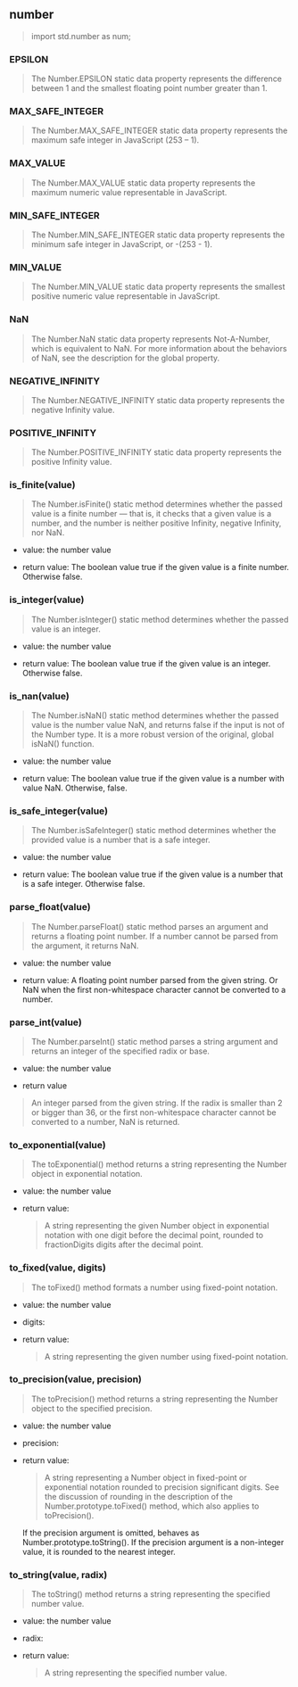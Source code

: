 
## number
> import std.number as num;

### EPSILON
> The Number.EPSILON static data property represents the difference between 1 and the smallest floating point number greater than 1.



### MAX_SAFE_INTEGER
> The Number.MAX_SAFE_INTEGER static data property represents the maximum safe integer in JavaScript (253 – 1).



### MAX_VALUE
> The Number.MAX_VALUE static data property represents the maximum numeric value representable in JavaScript.


### MIN_SAFE_INTEGER
> The Number.MIN_SAFE_INTEGER static data property represents the minimum safe integer in JavaScript, or -(253 - 1).


### MIN_VALUE
> The Number.MIN_VALUE static data property represents the smallest positive numeric value representable in JavaScript.


### NaN
> The Number.NaN static data property represents Not-A-Number, which is equivalent to NaN. For more information about the behaviors of NaN, see the description for the global property.


### NEGATIVE_INFINITY
> The Number.NEGATIVE_INFINITY static data property represents the negative Infinity value.


### POSITIVE_INFINITY
> The Number.POSITIVE_INFINITY static data property represents the positive Infinity value.


### is_finite(value)
> The Number.isFinite() static method determines whether the passed value is a finite number — that is, it checks that a given value is a number, and the number is neither positive Infinity, negative Infinity, nor NaN.
- value: the number value

- return value: The boolean value true if the given value is a finite number. Otherwise false.


### is_integer(value)
> The Number.isInteger() static method determines whether the passed value is an integer.
- value: the number value

- return value: The boolean value true if the given value is an integer. Otherwise false.


### is_nan(value)
> The Number.isNaN() static method determines whether the passed value is the number value NaN, and returns false if the input is not of the Number type. It is a more robust version of the original, global isNaN() function.
- value: the number value

- return value: The boolean value true if the given value is a number with value NaN. Otherwise, false.


### is_safe_integer(value)
> The Number.isSafeInteger() static method determines whether the provided value is a number that is a safe integer.
- value: the number value

- return value: The boolean value true if the given value is a number that is a safe integer. Otherwise false.


### parse_float(value)
> The Number.parseFloat() static method parses an argument and returns a floating point number. If a number cannot be parsed from the argument, it returns NaN.
- value: the number value

- return value: A floating point number parsed from the given string. Or NaN when the first non-whitespace character cannot be converted to a number.

### parse_int(value)
> The Number.parseInt() static method parses a string argument and returns an integer of the specified radix or base.
- value: the number value

- return value
 > An integer parsed from the given string.
If the radix is smaller than 2 or bigger than 36, or the first non-whitespace character cannot be converted to a number, NaN is returned.


### to_exponential(value)
> The toExponential() method returns a string representing the Number object in exponential notation.
- value: the number value

- return value:
  > A string representing the given Number object in exponential notation with one digit before the decimal point, rounded to fractionDigits digits after the decimal point.


### to_fixed(value, digits)
> The toFixed() method formats a number using fixed-point notation.
- value: the number value
- digits:

- return value:
  > A string representing the given number using fixed-point notation.

### to_precision(value, precision)
> The toPrecision() method returns a string representing the Number object to the specified precision.
- value: the number value
- precision: 

- return value:
  > A string representing a Number object in fixed-point or exponential notation rounded to precision significant digits. See the discussion of rounding in the description of the Number.prototype.toFixed() method, which also applies to toPrecision().

  If the precision argument is omitted, behaves as Number.prototype.toString(). If the precision argument is a non-integer value, it is rounded to the nearest integer.


### to_string(value, radix)
> The toString() method returns a string representing the specified number value.
- value: the number value
- radix:

- return value:
  > A string representing the specified number value.